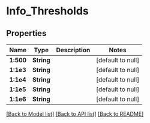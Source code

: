 # Info_Thresholds
## Properties

Name | Type | Description | Notes
------------ | ------------- | ------------- | -------------
**1:500** | **String** |  | [default to null]
**1:1e3** | **String** |  | [default to null]
**1:1e4** | **String** |  | [default to null]
**1:1e5** | **String** |  | [default to null]
**1:1e6** | **String** |  | [default to null]

[[Back to Model list]](../README.md#documentation-for-models) [[Back to API list]](../README.md#documentation-for-api-endpoints) [[Back to README]](../README.md)

